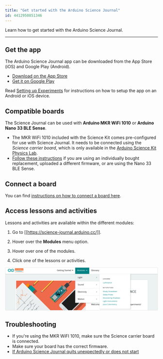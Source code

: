 ```yaml
---
title: "Get started with the Arduino Science Journal"
id: 4412950851346
---
```


Learn how to get started with the Arduino Science Journal.

---

## Get the app

The Arduino Science Journal app can be downloaded from the App Store (iOS) and Google Play (Android).

* [Download on the App Store](https://apps.apple.com/us/app/arduino-science-journal/id1518014927)
* [Get it on Google Play](https://play.google.com/store/apps/details?id=cc.arduino.sciencejournal)

Read [Setting up Experiments](https://science-journal.arduino.cc/sj/module/getting-started-1/lesson/setting-up-experiments) for instructions on how to setup the app on an Android or iOS device.

## Compatible boards

The Science Journal can be used with **Arduino MKR WiFi 1010** or **Arduino Nano 33 BLE Sense**.

* The MKR WiFi 1010 included with the Science Kit comes pre-configured for use with Science Journal. It needs to be connected using the _Science carrier board_, which is only available in the [Arduino Science Kit Physics Lab](https://store.arduino.cc/products/arduino-science-kit-physics-lab).
* [Follow these instructions](#firmware) if you are using an individually bought replacement, uploaded a different firmware, or are using the Nano 33 BLE Sense.

## Connect a board

You can find [instructions on how to connect a board here](https://support.arduino.cc/hc/en-us/articles/4407749620370-Connect-a-board-to-the-Science-Journal-app).

## Access lessons and activities

Lessons and activities are available within the different modules:

1. Go to [[https://science-journal.arduino.cc/]].

2. Hover over the **Modules** menu option.

3. Hover over one of the modules.

4. Click one of the lessons or activities.

![Accessing lessons and activities in the menu.](img/science-journal-web-modules-dropdown.png)

## Troubleshooting

* If you're using the MKR WiFI 1010, make sure the Science carrier board is connected.
* Make sure your board has the correct firmware.
* [If Arduino Science Journal quits unexpectedly or does not start](https://support.arduino.cc/hc/en-us/articles/4409561973010)
